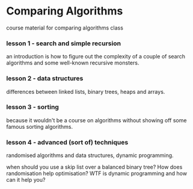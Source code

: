 Comparing Algorithms
====================

course material for comparing algorithms class


### lesson 1 - search and simple recursion

an introduction is how to figure out the complexity of a couple of
search algorithms and some well-known recursive monsters.

### lesson 2 - data structures

differences between linked lists, binary trees, heaps and arrays.

### lesson 3 - sorting

because it wouldn't be a course on algorithms without showing off some
famous sorting algorithms.

### lesson 4 - advanced (sort of) techniques

randomised algorithms and data structures, dynamic programming.

when should you use a skip list over a balanced binary tree? How does
randomisation help optimisation? WTF is dynamic programming and how
can it help you?

